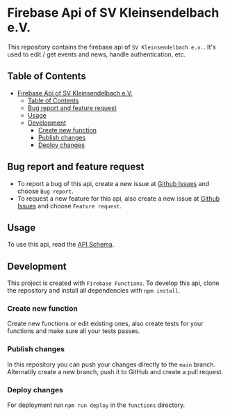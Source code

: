 # Firebase Api of SV Kleinsendelbach e.V.

This repository contains the firebase api of `SV Kleinsendelbach e.v.`. It's used to edit / get events and news, handle authentication, etc.

## Table of Contents

- [Firebase Api of SV Kleinsendelbach e.V.](#firebase-api-of-sv-kleinsendelbach-ev)
    - [Table of Contents](#table-of-contents)
    - [Bug report and feature request](#bug-report-and-feature-request)
    - [Usage](#usage)
    - [Development](#development)
        - [Create new function](#create-new-function)
        - [Publish changes](#publish-changes)
        - [Deploy changes](#deploy-changes)

## Bug report and feature request

- To report a bug of this api, create a new issue at [Github Issues](https://github.com/svkleinsendelbach/firebase-api/issues) and choose `Bug report`.
- To request a new feature for this api, also create a new issue at [Github Issues](https://github.com/svkleinsendelbach/firebase-api/issues) and choose `Feature request`.

## Usage

To use this api, read the [API Schema](https://svkleinsendelbach.github.io/firebase-api/api-schema.html).

## Development

This project is created with `Firebase Functions`. To develop this api, clone the repository and install all dependencies with `npm install`.
 
 ### Create new function

Create new functions or edit existing ones, also create tests for your functions and make sure all your tests passes.

### Publish changes

In this repository you can push your changes directly to the `main` branch. Alternatily create a new branch, push it to GitHub and create a pull request.

### Deploy changes

For deployment run `npm run deploy` in the `functions` directory.